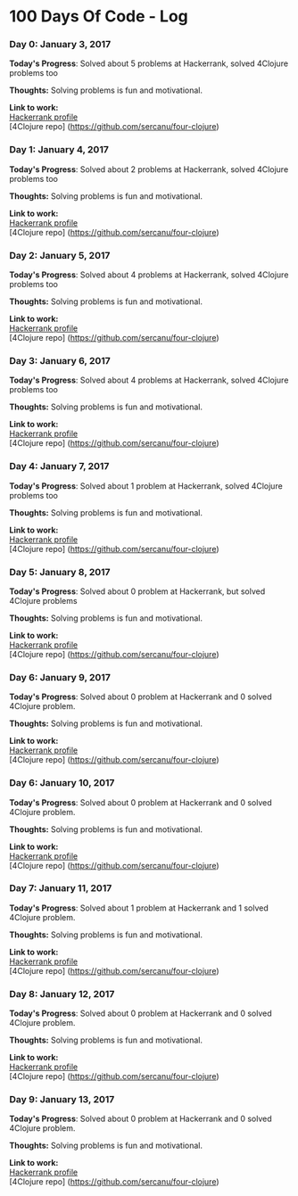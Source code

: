 # 100 Days Of Code - Log

### Day 0: January 3, 2017

**Today's Progress**: Solved about 5 problems at Hackerrank, solved 4Clojure problems too

**Thoughts:** Solving problems is fun and motivational.

**Link to work:**  
[Hackerrank profile](https://www.hackerrank.com/sercanulucan)  
[4Clojure repo] (https://github.com/sercanu/four-clojure)

### Day 1: January 4, 2017

**Today's Progress**: Solved about 2 problems at Hackerrank, solved 4Clojure problems too

**Thoughts:** Solving problems is fun and motivational.

**Link to work:**  
[Hackerrank profile](https://www.hackerrank.com/sercanulucan)  
[4Clojure repo] (https://github.com/sercanu/four-clojure)

### Day 2: January 5, 2017

**Today's Progress**: Solved about 4 problems at Hackerrank, solved 4Clojure problems too

**Thoughts:** Solving problems is fun and motivational.

**Link to work:**  
[Hackerrank profile](https://www.hackerrank.com/sercanulucan)  
[4Clojure repo] (https://github.com/sercanu/four-clojure)

### Day 3: January 6, 2017

**Today's Progress**: Solved about 4 problems at Hackerrank, solved 4Clojure problems too

**Thoughts:** Solving problems is fun and motivational.

**Link to work:**  
[Hackerrank profile](https://www.hackerrank.com/sercanulucan)  
[4Clojure repo] (https://github.com/sercanu/four-clojure)

### Day 4: January 7, 2017

**Today's Progress**: Solved about 1 problem at Hackerrank, solved 4Clojure problems too

**Thoughts:** Solving problems is fun and motivational.

**Link to work:**  
[Hackerrank profile](https://www.hackerrank.com/sercanulucan)  
[4Clojure repo] (https://github.com/sercanu/four-clojure)

### Day 5: January 8, 2017

**Today's Progress**: Solved about 0 problem at Hackerrank, but solved 4Clojure problems

**Thoughts:** Solving problems is fun and motivational.

**Link to work:**  
[Hackerrank profile](https://www.hackerrank.com/sercanulucan)  
[4Clojure repo] (https://github.com/sercanu/four-clojure)


### Day 6: January 9, 2017

**Today's Progress**: Solved about 0 problem at Hackerrank and 0 solved 4Clojure problem.

**Thoughts:** Solving problems is fun and motivational.

**Link to work:**  
[Hackerrank profile](https://www.hackerrank.com/sercanulucan)  
[4Clojure repo] (https://github.com/sercanu/four-clojure)

### Day 6: January 10, 2017

**Today's Progress**: Solved about 0 problem at Hackerrank and 0 solved 4Clojure problem.

**Thoughts:** Solving problems is fun and motivational.

**Link to work:**  
[Hackerrank profile](https://www.hackerrank.com/sercanulucan)  
[4Clojure repo] (https://github.com/sercanu/four-clojure)


### Day 7: January 11, 2017

**Today's Progress**: Solved about 1 problem at Hackerrank and 1 solved 4Clojure problem.

**Thoughts:** Solving problems is fun and motivational.

**Link to work:**  
[Hackerrank profile](https://www.hackerrank.com/sercanulucan)  
[4Clojure repo] (https://github.com/sercanu/four-clojure)


### Day 8: January 12, 2017

**Today's Progress**: Solved about 0 problem at Hackerrank and 0 solved 4Clojure problem.

**Thoughts:** Solving problems is fun and motivational.

**Link to work:**  
[Hackerrank profile](https://www.hackerrank.com/sercanulucan)  
[4Clojure repo] (https://github.com/sercanu/four-clojure)

### Day 9: January 13, 2017

**Today's Progress**: Solved about 0 problem at Hackerrank and 0 solved 4Clojure problem.

**Thoughts:** Solving problems is fun and motivational.

**Link to work:**  
[Hackerrank profile](https://www.hackerrank.com/sercanulucan)  
[4Clojure repo] (https://github.com/sercanu/four-clojure)
